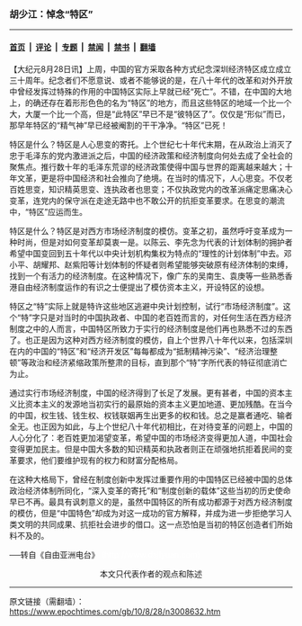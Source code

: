 ### 胡少江：悼念“特区”

---

#### [首页](../../../..?n3008632) &nbsp;|&nbsp; [评论](../../../../../epoch-comment?n3008632) &nbsp;|&nbsp; [专题](../../../../../epoch-special?n3008632) &nbsp;|&nbsp; [禁闻](../../../../../epoch-news?n3008632) &nbsp;|&nbsp; [禁书](../../../../../books?n3008632) &nbsp;|&nbsp; [翻墙](https://github.com/gfw-breaker/nogfw/blob/master/README.md?n3008632)


<div class="post_content" id="artbody" itemprop="articleBody">
 <!-- article content begin -->
 <p>
  【大纪元8月28日讯】上周，中国的官方采取各种方式纪念深圳经济特区成立成立三十周年。纪念者们不愿意说、或者不能够说的是，在八十年代的改革和对外开放中曾经发挥过特殊的作用的中国特区实际上早就已经“死亡”。不错，在中国的大地上，的确还存在着形形色色的名为“特区”的地方，而且这些特区的地域一个比一个大，大厦一个比一个高，但是“此特区”早已不是“彼特区了”。仅仅是“形似”而已，那早年特区的“精气神”早已经被阉割的干干净净。“特区”已死！
 </p>
 <p>
  特区是什么？特区是人心思变的寄托。上个世纪七十年代末期，在从政治上消灭了忠于毛泽东的党内激进派之后，中国的经济政策和经济制度向何处去成了全社会的聚焦点。推行数十年的毛泽东荒谬的经济政策使得中国与世界的距离越来越大；十年文革，更是将中国经济和社会推向了绝境。在当时的情况下，人心思变。不仅老百姓思变，知识精英思变、连执政者也思变；不仅执政党内的改革派痛定思痛决心变革，连党内的保守派在走途无路中也不敢公开的抗拒变革要求。在思变的潮流中，“特区”应运而生。
 </p>
 <p>
  特区是什么？特区是对西方市场经济制度的模仿。变革之初，虽然呼吁变革成为一种时尚，但是对如何变革却莫衷一是。以陈云、李先念为代表的计划体制的拥护者希望中国变回到五十年代以中央计划机构集权为特点的“理性的计划体制”中去。邓小平、胡耀邦、赵紫阳等计划体制的怀疑者则希望能够突破原有经济体制的束缚，找到一个有活力的经济制度。在这种情况下，像广东的吴南生、袁庚等一些熟悉香港自由经济制度运作的有识之士便提出了模仿资本主义，开设特区的设想。
 </p>
 <p>
  特区之“特”实际上就是特许这些地区逃避中央计划控制，试行“市场经济制度”。这个“特”字只是对当时的中国执政者、中国的老百姓而言的，对任何生活在西方经济制度之中的人而言，中国特区所致力于实行的经济制度是他们再也熟悉不过的东西了。也正是因为这种对西方经济制度的模仿，自上个世界八十年代以来，包括深圳在内的中国的“特区”和“经济开发区”每每都成为“抵制精神污染”、“经济治理整顿”等政治和经济紧缩政策所整肃的目标，直到那个“特”字所代表的特征彻底消亡为止。
 </p>
 <p>
  通过实行市场经济制度，中国的经济得到了长足了发展。更有甚者，中国的资本主义比资本主义的发源地当初实行的最原始的资本主义更加地道、更加残酷。在当今的中国，权生钱、钱生权、权钱联姻再生出更多的权和钱。总之是赢者通吃、输者全无。也正因为如此，与上个世纪八十年代初相比，在对待变革的问题上，中国的人心分化了：老百姓更加渴望变革，希望中国的市场经济变得更加人道，中国社会变得更加民主。但是中国大多数的知识精英和执政者则正在顽强地抗拒着民间的变革要求，他们要维护现有的权力和财富分配格局。
 </p>
 <p>
  在这种大格局下，曾经在制度创新中发挥过重要作用的中国特区已经被中国的总体政治经济体制所同化，“深入变革的寄托”和“制度创新的载体”这些当初的历史使命早已不再。最具有讽刺意义的是，虽然中国特区的所有成功都源于对西方经济制度的模仿，但是“中国特色”却成为对这一成功的官方解释，并成为进一步拒绝学习人类文明的共同成果、抗拒社会进步的借口。这一点恐怕是当初的特区创造者们所始料不及的。
 </p>
 <p>
  ──转自《自由亚洲电台》
  <font color="#ffffff">
   (http://www.dajiyuan.com)
  </font>
  <br/>
  <center>
   <font class="GY13">
    本文只代表作者的观点和陈述
   </font>
  </center>
 </p>
 <!-- article content end -->
 <div id="below_article_ad">
 </div>
</div>


---

原文链接（需翻墙）：https://www.epochtimes.com/gb/10/8/28/n3008632.htm